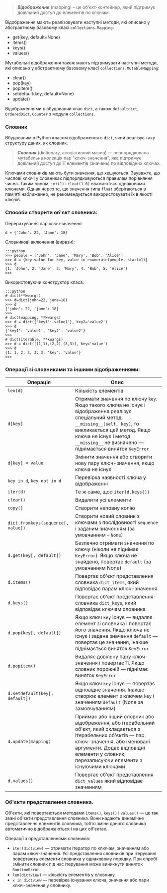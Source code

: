 > ***Відображення*** (mapping) – це об'єкт-контейнер, який підтримує довільний доступ до елементів по ключам.

Відображення мають реалізовувати наступні методи, які описано у абстрактному базовому класі 
`collections.Mapping`:

- get(key, default=None)
- items()
- keys()
- values()

Мутабельні відображення також мають підтримувати наступні методи, які описано у абстрактному базовому класі `collections.MutableMapping`:

- clear()
- pop(key)
- popitem()
- setdefault(key, default=None)
- update()

Відображеннями є вбудований клас `dict`, а також `defaultdict`, `OrderedDict`, `Counter` з модуля `collections`.


### Словник

Вбудованим в Python класом відображення є `dict`, який реалізує таку структуру даних, як словник.

> ***Словник*** (dictionary, асоціативний масив) — невпорядкована мутабельна колекція пар "ключ-значення", яка підтримує довільний доступ до її елементів (значень) по відповідних ключах.

Ключами словників мають бути значення, що хешуються. 
Зауважте, що числові ключі у словниках підпорядковуються правилам порівняння чисел. Таким чином,
`int(1)` і `float(1.0)` вважаються однаковими ключами. Однак через те, що значення типа 
`float` зберігаються в пам'яті наближенно, не рекомендується використовувати їх в якості ключів. 

### Способи створити об'єкт словника:

Перерахування пар ключ-значення:  

	d = {'John': 22, 'Jane': 18}
	
Словникові включення (вирази):

	:::python
	>>> people = ['John', 'Jane', 'Mary', 'Bob', 'Alice']
	>>> d = {key:value for key, value in enumerate(people, start=1)}
	>>> d
	{1: 'John', 2: 'Jane', 3: 'Mary', 4: 'Bob', 5: 'Alice'}
	>>>
	
Використовуючи конструктор класа:

	:::python
	# dict(**kwargs)
	>>> d=dict(john=22, jane=18)
	>>> d
	{'john': 22, 'jane': 18}
	>>>
	# dict(mapping, **kwargs)
	>>> d = dict({'key1':'value1'}, key2='value2')
	>>> d
	{'key1': 'value1', 'key2': 'value2'}
	>>>
	# dict(iterable, **kwargs)
	>>> d = dict([(1,1),(2,2),(3,3)], key='value')
	>>> d
	{1: 1, 2: 2, 3: 3, 'key': 'value'}
	>>>

	
### Операції зі словниками та іншими відображеннями:

|Операція|Опис|
|-|-|
|`len(d)`|Кількість елементів|
|`d[key]`|Отримати значення по ключу `key`. Якщо такого ключа не існує і відображення реалізує спеціальний метод `__missing__(self, key)`, то викликається цей метод. Якщо ключа не існує і метод `__missing__` не визначено — піднімається виняток `KeyError`|
|`d[key] = value`|Змінити значення або створити нову пару ключ-значення, якщо ключа не існує|
|`key in d`, `key not in d`|Перевірка наявності ключа у відображенні|
|`iter(d)`|Те ж саме, щоо `iter(d.keys())`|
|`clear()`|Видалити усі елементи|
|`copy()`|Створити неповну копію|
|`dict.fromkeys(sequence[, value])`|Створити новий словник з ключами з послідовності `sequence` і заданим значенням (за умовчанням – `None`)|
|`d.get(key[, default])`|Безпечно отримати значення по ключу (ніколи не піднімає `KeyError`). Якщо ключа не знайдено, повертає `default` (за умовчанням None)|
|`d.items()`|Повертає об'єкт представлення словника `dict_items`, який відповідає парам ключ-значення|
|`d.keys()`|Повертає об'єкт представлення словника `dict_keys`, який відповідає ключам словника|
|`d.pop(key[, default])`|Якщо ключ `key` існує — видаляє елемент зі словника і повертає його значення. Якщо ключа не існує і задане значення `default` — повертає це значення, інакше піднімається виняток `KeyError`|
|`d.popitem()`|Видаляє довільну пару ключ-значення і повертає її. Якщо словник порожній — піднімає виняток `KeyError`|
|`d.setdefault(key[, default])`|Якщо ключ `key` існує — повертає відповідне значення. Інакше створює елемент з ключем `key` і значенням `default` (None за замовчуванням)|
|`d.update(mapping)`|Приймає або інший словник або відображення, або ітерабельний об'єкт, який складається з ітерабельних об'єктів — пар ключ-значення, або іменовані аргументи. Додає відповідні елементи у словник, перезаписуючи елементи з існуючими ключами|
|`d.values()`|Повертає об'єкт представлення `dict_values` який відповідає значенням|


### Об'єкти представлення словника.

Об'єкти, які повертаються методами `items()`, `keys()` і `values()` — це так звані об'єкти представлення словника. Вони надають динамічне представлення елементів словника, тобто зміни даного словника автоматично відображаються і на цих об'єктах.

Операції з представленнями словників:

- `iter(dictview)` — отримати ітератор по ключам, значенням або парам ключ-значення. Усі представлення словників при ітеруванні повертають елементи словника у однаковому порядку. При спробі змінити словник під час ітерування може виникнути виняток `RuntimeError`. 
- `len(dictview)` — кількість елементів у словнику.
- `x in dictview` — перевірка існування ключа, значення або пари ключ-значення у словнику.


